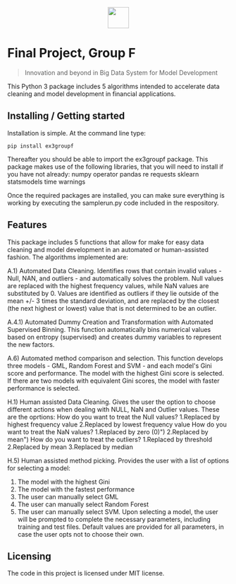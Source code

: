 <p align="center">
  <img src="http://www.intechopen.com/storage/users/3888/images/1367_n.jpg" width="48px"/>
</p>

# Final Project, Group F
> Innovation and beyond in Big Data System for Model Development

This Python 3 package includes 5 algorithms intended to accelerate data cleaning and model development in financial applications.


## Installing / Getting started

Installation is simple. At the command line type:

```shell
pip install ex3groupf
```

Thereafter you should be able to import the ex3groupf package. This package makes use of the following libraries, that you will need to install if you have not already:
numpy
operator
pandas
re
requests
sklearn
statsmodels
time
warnings

Once the required packages are installed, you can make sure everything is working by executing the samplerun.py code included in the respository.


## Features

This package includes 5 functions that allow for make for easy data cleaning and model development in an automated or human-assisted fashion. The algorithms implemented are:

A.1) Automated Data Cleaning. Identifies rows that contain invalid values - Null, NAN, and outliers - and automatically solves the problem. Null values are replaced with the highest frequency values, while NaN values are substituted by 0. Values are identified as outliers if they lie outside of the mean +/- 3 times the standard deviation, and are replaced by the closest (the next highest or lowest) value that is not determined to be an outlier.

A.4.1) Automated Dummy Creation and Transformation with Automated Supervised Binning. This function automatically bins numerical values based on entropy (supervised) and creates dummy variables to represent the new factors.

A.6) Automated method comparison and selection. This function develops three models - GML, Random Forest and SVM - and each model's Gini score and performance. The model with the highest Gini score is selected. If there are two models with equivalent Gini scores, the model with faster performance is selected.

H.1) Human assisted Data Cleaning. Gives the user the option to choose different actions when dealing with NULL, NaN and Outlier values. These are the oprtions:
How do you want to treat the Null values?
     1.Replaced by highest frequency value
     2.Replaced by lowest frequency value
How do you want to treat the NaN values?
     1.Replaced by zero (0)")
     2.Replaced by mean")
How do you want to treat the outliers?
     1.Replaced by threshold
     2.Replaced by mean
     3.Replaced by median

H.5) Human assisted method picking. Provides the user with a list of options for selecting a model:
1) The model with the highest Gini
2) The model with the fastest performance
3) The user can manually select GML
4) The user can manually select Random Forest
5) The user can manually select SVM.
Upon selecting a model, the user will be prompted to complete the necessary parameters, including training and test files. Default values are provided for all parameters, in case the user opts not to choose their own.

## Licensing

The code in this project is licensed under MIT license.